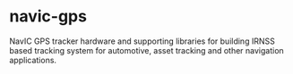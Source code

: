 # navic-gps
NavIC GPS tracker hardware and supporting libraries for building IRNSS based tracking system for automotive, asset tracking and other navigation applications.
